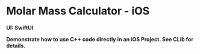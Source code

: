 # Molar Mass Calculator - iOS 

__UI: SwiftUI__

__Demonstrate how to use C++ code directly in an iOS Project. See CLib for details.__